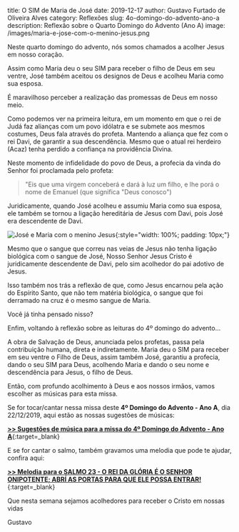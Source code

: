 title: O SIM de Maria de José
date: 2019-12-17
author: Gustavo Furtado de Oliveira Alves
category: Reflexões
slug: 4o-domingo-do-advento-ano-a
description: Reflexão sobre o Quarto Domingo do Advento (Ano A)
image: /images/maria-e-jose-com-o-menino-jesus.png

Neste quarto domingo do advento, nós somos chamados a acolher Jesus em nosso coração.

Assim como Maria deu o seu SIM para receber o filho de Deus em seu ventre,
José também aceitou os designos de Deus e acolheu Maria como sua esposa.

É maravilhoso perceber a realização das promessas de Deus em nosso meio.

Como podemos ver na primeira leitura, em um momento em que o rei de Judá faz alianças com um povo idólatra e se submete aos mesmos costumes, Deus fala através do profeta.
Mantendo a aliança que fez com o rei Davi, de garantir a sua descendência. Mesmo que o atual rei herdeiro (Acaz) tenha perdido a confiança na providência Divina.

Neste momento de infidelidade do povo de Deus, a profecia da vinda do Senhor foi proclamada pelo profeta:

> "Eis que uma virgem conceberá e dará à luz um filho, e lhe porá o nome de Emanuel (que significa "Deus conosco")

Juridicamente, quando José acolheu e assumiu Maria como sua esposa,
ele também se tornou a ligação hereditária de Jesus com Davi,
pois José era descendente de Davi.

![José e Maria com o menino Jesus](/images/maria-e-jose-com-o-menino-jesus.png){:style="width: 100%; padding: 10px;"}

Mesmo que o sangue que correu nas veias de Jesus não tenha ligação biológica com o
sangue de José, Nosso Senhor Jesus Cristo é juridicamente descendente de Davi,
pelo sim acolhedor do pai adotivo de Jesus.

Isso também nos trás a reflexão de que, como Jesus encarnou pela ação do Espírito Santo, que não tem matéria biológica, o sangue que foi derramado na cruz é o mesmo sangue de Maria.

Você já tinha pensado nisso?

Enfim, voltando à reflexão sobre as leituras do 4º domingo do advento...

A obra de Salvação de Deus, anunciada pelos profetas, passa pela contribuição humana, direta e indiretamente. Maria deu o SIM para receber em seu ventre o Filho de Deus,
assim também José, garantiu a profecia, dando o seu SIM para Deus, acolhendo Maria e dando o seu nome e descendência para Jesus, o filho de Deus.

Então, com profundo acolhimento à Deus e aos nossos irmãos, vamos escolher as músicas para esta missa.

Se for tocar/cantar nessa missa deste **4º Domingo do Advento - Ano A**, dia 22/12/2019,
aqui estão as nossas sugestões de músicas:

[**>> Sugestões de música para a missa do 4º Domingo do Advento - Ano A**](https://musicasparamissa.com.br/sugestoes-para/4o-domingo-do-advento-ano-a/){:target=\_blank}

E se for cantar o salmo, também gravamos uma melodia que pode te ajudar, confira aqui:

[**>> Melodia para o SALMO 23 - O REI DA GLÓRIA É O SENHOR ONIPOTENTE; ABRÍ AS PORTAS PARA QUE ELE POSSA ENTRAR!**](https://musicasparamissa.com.br/musica/salmo-23-o-rei-da-gloria-e-o-senhor-onipotente/){:target=\_blank}

Que nesta semana sejamos acolhedores para receber o Cristo em nossas vidas

Gustavo

